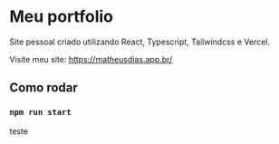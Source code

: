 # Meu portfolio
Site pessoal criado utilizando React, Typescript, Tailwindcss e Vercel.

Visite meu site: https://matheusdias.app.br/

## Como rodar

### `npm run start`
teste
